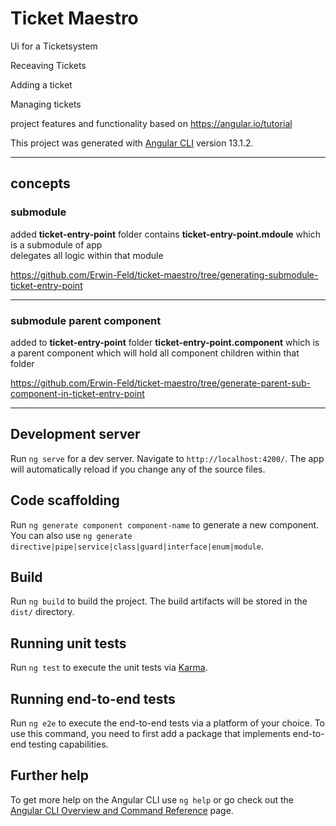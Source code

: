 # Ticket Maestro

Ui for a Ticketsystem

Receaving Tickets

Adding a ticket

Managing tickets

project features and functionality based on https://angular.io/tutorial

This project was generated with [Angular CLI](https://github.com/angular/angular-cli) version 13.1.2.

---------------------------------------------------------------

## concepts

### submodule

added **ticket-entry-point** folder
contains **ticket-entry-point.mdoule** which is a submodule of app  
delegates all logic within that module 

https://github.com/Erwin-Feld/ticket-maestro/tree/generating-submodule-ticket-entry-point

---------------------------------------------------------------
### submodule parent component

added to **ticket-entry-point** folder
**ticket-entry-point.component** which is a parent component which will hold 
all component children within that folder

https://github.com/Erwin-Feld/ticket-maestro/tree/generate-parent-sub-component-in-ticket-entry-point

---------------------------------------------------------------

## Development server

Run `ng serve` for a dev server. Navigate to `http://localhost:4200/`. The app will automatically reload if you change any of the source files.

## Code scaffolding

Run `ng generate component component-name` to generate a new component. You can also use `ng generate directive|pipe|service|class|guard|interface|enum|module`.

## Build

Run `ng build` to build the project. The build artifacts will be stored in the `dist/` directory.

## Running unit tests

Run `ng test` to execute the unit tests via [Karma](https://karma-runner.github.io).

## Running end-to-end tests

Run `ng e2e` to execute the end-to-end tests via a platform of your choice. To use this command, you need to first add a package that implements end-to-end testing capabilities.

## Further help

To get more help on the Angular CLI use `ng help` or go check out the [Angular CLI Overview and Command Reference](https://angular.io/cli) page.
